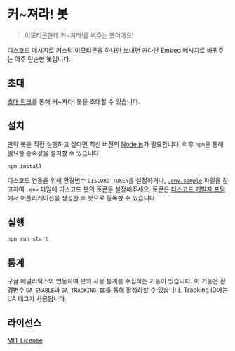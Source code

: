 # 커~져라! 봇

> 이모티콘한테 커~져라!를 써주는 봇이에요!

디스코드 메시지로 커스텀 이모티콘을 하나만 보내면 커다란 Embed 메시지로 바꿔주는 아주 단순한 봇입니다.

## 초대

[초대 링크](https://discord.com/api/oauth2/authorize?client_id=944208956899856414&permissions=139586889792&scope=bot)를 통해 커~져라! 봇을 초대할 수 있습니다.

## 설치

만약 봇을 직접 실행하고 싶다면 최신 버전의 [Node.js](https://nodejs.org)가 필요합니다. 이후 `npm`을 통해 필요한 종속성을 설치할 수 있습니다.

```bash
npm install
```

디스코드 연동을 위해 환경변수 `DISCORD_TOKEN`를 설정하거나, [`.env.sample`](.env.sample) 파일을 참고하여 `.env` 파일에 디스코드 봇의 토큰을 설정해주세요. 토큰은 [디스코드 개발자 포털](https://discord.com/developers/applications/)에서 어플리케이션을 생성한 후 봇으로 등록할 수 있습니다.

## 실행

```bash
npm run start
```

## 통계

구글 애널리틱스와 연동하여 봇의 사용 통계를 수집하는 기능이 있습니다. 이 기능은 환경변수 `GA_ENABLE`과 `GA_TRACKING_ID`를 통해 활성화할 수 있습니다. Tracking ID에는 UA 태그가 사용됩니다.

## 라이선스

[MIT License](LICENSE)

